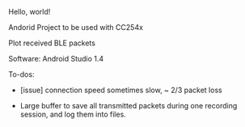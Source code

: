 Hello, world!

Andorid Project to be used with CC254x

Plot received BLE packets

Software: Android Studio 1.4

To-dos:

 * [issue] connection speed sometimes slow, ~ 2/3 packet loss

 * Large buffer to save all transmitted packets during one recording session, and log them into files.